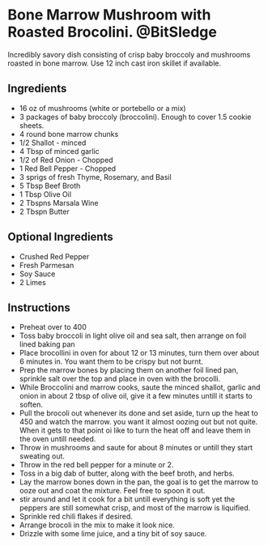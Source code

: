 # Bone Marrow Mushroom with Roasted Brocolini. @BitSledge

Incredibly savory dish consisting of crisp baby broccoly and mushrooms roasted in bone marrow.
Use 12 inch cast iron skillet if available.

## Ingredients

- 16 oz of mushrooms (white or portebello or a mix)
- 3 packages of baby broccoly (broccolini). Enough to cover 1.5 cookie sheets.
- 4 round bone marrow chunks
- 1/2 Shallot - minced
- 4 Tbsp of minced garlic
- 1/2 of Red Onion - Chopped
- 1 Red Bell Pepper - Chopped
- 3 sprigs of fresh Thyme, Rosemary, and Basil
- 5 Tbsp Beef Broth
- 1 Tbsp Olive Oil
- 2 Tbspns Marsala Wine
- 2 Tbspn Butter

## Optional Ingredients

- Crushed Red Pepper
- Fresh Parmesan
- Soy Sauce
- 2 Limes

## Instructions

- Preheat over to 400
- Toss baby broccoli in light olive oil and sea salt, then arrange on foil lined baking pan
- Place brocollini in oven for about 12 or 13 minutes, turn them over about 6 minutes in. You want them to be crispy but not burnt.
- Prep the marrow bones by placing them on another foil lined pan, sprinkle salt over the top and place in oven with the brocolli.
- While Broccolini and marrow cooks, saute the minced shallot, garlic and onion in about 2 tbsp of olive oil, give it a few minutes untill it starts to soften.
- Pull the brocoli out whenever its done and set aside, turn up the heat to 450 and watch the marrow. you want it almost oozing out but not quite. When it gets to that point oi like to turn the heat off and leave them in the oven untill needed.
- Throw in mushrooms and saute for about 8 minutes or untill they start sweating out.
- Throw in the red bell pepper for a minute or 2.
- Toss in a big dab of butter, along with the beef broth, and herbs.
- Lay the marrow bones down in the pan, the goal is to get the marrow to ooze out and coat the mixture. Feel free to spoon it out.
- stir around and let it cook for a bit untill everything is soft yet the peppers are still somewhat crisp, and most of the marrow is liquified.
- Sprinkle red chili flakes if desired.
- Arrange brocoli in the mix to make it look nice.
- Drizzle with some lime juice, and a tiny bit of soy sauce.
